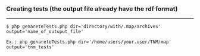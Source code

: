 ### Creating tests (the output file already have the rdf format)
-----------------------
	$ php genareteTests.php dir='directory/with/.map/archives' output='name_of_outuput_file'

	Ex.: php genareteTests.php dir='/home/users/your.user/TNM/map' output='tnm_tests'
